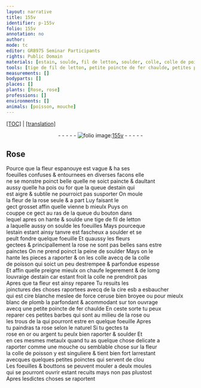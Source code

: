 ```yaml
---
layout: narrative
title: 155v
identifier: p-155v
folio: 155v
annotation: no
author:
mode: tc
editor: GR8975 Seminar Participants
rights: Public Domain
materials: [estain, soulde, fil de letton, soulder, colle, colle de poisson, cire esb a esbaucher, cire blanche, ceruse bien broyee, blanc de plomb, fer, or, argent, metaulx]
tools: [tige de fil de letton, petite poincte de fer chaulde, petites poinctes, clou]
measurements: []
bodyparts: []
places: []
plants: [Rose, rose]
professions: []
environments: []
animals: [poisson, mouche]
---
```


 <p><a href="{{ site.baseurl }}/diplomatic/">[TOC]</a> | <a href="{{ site.baseurl }}/texts/p-155v_tl/" target="_blank">[translation]</a></p><div class="folio" align="center">- - - - - <a href="http://gallica.bnf.fr/ark:/12148/btv1b10500001g/f316.item.r=" target="_blank"><img src="https://cu-mkp.github.io/2017-workshop-edition/assets/photo-icon.png" alt="folio image: " style="display:inline-block; margin-bottom:-3px;"/>155v</a> - - - - - </div>  
  

## <span class="pa">Rose</span>

 
Pource que la fleur espanouye est vague & ha ses<br/> foeuilles confuses & entournees en diverses facons elle<br/> ne se monstre poinct belle quelle ne soict paincte & daulta<span class="exp">n</span>t<br/> aussy quelle ha pois <span class="del">ou for</span> que la queue d<span class="m">estain</span> qui<br/> est aigre & subtile ne pourroict pas susporter On moule<br/> la fleur de la <span class="pa">rose</span> seule & a part Luy faisant le<br/> gect grosset affin quelle vienne <span class="del">b</span> mieulx Puys on<br/> couppe ce gect au ras de la queue du bouton dans<br/> lequel apres on hante & <span class="m">soulde</span> une <span class="tl">tige de <span class="m">fil de letton</span></span><br/> a laquelle aussy on <span class="m">soulde</span> les foeuilles Mays pourceque<br/> l<span class="m">estain</span> estant ainsy tanvre est fascheux a <span class="m">soulder</span> et se<br/> peult fondre quelque foeuille Et quaussy les fleurs<br/> gectees & principallement la <span class="pa">rose</span> ne sont pas belles sans estre<br/> painctes On ne prend poinct la peine de <span class="m">soulder</span> Mays on <span class="del">le</span><br/> hante les pieces a raporter & on les <span class="m">colle</span> avecq de la <span class="m">colle<br/> de <span class="al">poisson</span></span> qui soict un peu destrempee & parfondue espesse<br/> Et affin quelle preigne mieulx on chaufe legerem<span class="exp">ent</span> & de lomg<br/> louvraige d<span class="m">estain</span> car estant froit la <span class="m">colle</span> ne prendroit pas<br/> Apres que ta fleur est ainsy reparee Tu resuits les<br/> joinctures des choses raportees avecq de la <span class="m">cire <span class="del">esb</span> a esbaucher</span><br/> qui est <span class="m">cire blanche</span> meslee de force <span class="m">ceruse <span class="add">bien broyee</span></span> ou pour mieulx<br/> <span class="m">blanc de plomb</span> la parfondant & acommodant sur ton ouvrage<br/> avecq une <span class="tl">petite poincte de <span class="m">fer</span> chaulde</span> En ceste sorte tu peux<br/> reparer ces petites barbes qui sont au milieu de la <span class="pa">rose</span> ou<br/> les trous <span class="del">de la</span> qui pourront estre en quelque foeuille Apres<br/> tu paindras ta <span class="pa">rose</span> selon le naturel Si tu gectes ta<br/> <span class="pa">rose</span> en <span class="m">or</span> ou <span class="m">argent</span> tu peulx bien raporter & <span class="m">soulder</span> Et<br/> en ces mesmes <span class="m">metaulx</span> quand tu as quelque chose delicate a<br/> raporter co<span class="exp">mm</span>e une <span class="al">mouche</span> ou semblable chose sur la fleur<br/> la <span class="m">colle de <span class="al">poisson</span></span> y est singuliere & tient bien fort larresta<span class="exp">n</span>t<br/> avecques quelques <span class="tl">petites poinctes</span> qui servent de <span class="tl">clou</span><br/> Les foeuilles & bouttons se peuvent mouler a deulx moules<br/> qui se pourront ouvrir estant recuits mays non pas plustost<br/> Apres lesdictes choses se raportent
 
 